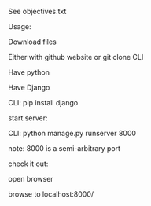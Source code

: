See objectives.txt

Usage:

Download files 

  Either with github website or git clone CLI

Have python

Have Django

  CLI: pip install django

start server:

  CLI: python manage.py runserver 8000
  
  note: 8000 is a semi-arbitrary port

check it out:

  open browser
  
  browse to localhost:8000/
